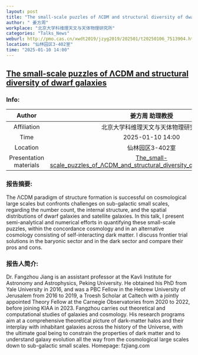 ```yaml
---
layout: post
title: "The small-scale puzzles of ΛCDM and structural diversity of dwarf galaxies"
author: " 姜方周"
workplace: "北京大学科维理天文与天体物理研究所"
categories: "Talks_News"
weburl: http://pmo.cas.cn/xwdt2019/jzyg2019/202501/t20250106_7513904.html
location: "仙林园区3-402室"
time: "2025-01-10 14:00"
---
```


## [The small-scale puzzles of ΛCDM and structural diversity of dwarf galaxies](http://pmo.cas.cn/xwdt2019/jzyg2019/202501/t20250106_7513904.html)

### Info:


|Author  | 姜方周 助理教授|
|:--:|:--:|
|Affiliation|北京大学科维理天文与天体物理研究所|
|Time    | 2025-01-10 14:00 |
|Location| 仙林园区3-402室 |
|Presentation materials|[The_small-scale_puzzles_of_ΛCDM_and_structural_diversity_of_dwarf_galaxies.pptx](https://pan.cstcloud.cn/s/ICxJkBzDRw4)|


### 报告摘要:
The ΛCDM paradigm of structure formation is successful on cosmological large scales but confronts challenges on sub-galactic small scales, regarding the number count, the internal structure, and the spatial distributions of dwarf galaxies and satellite galaxies. In this talk, I present semi-analytical and numerical efforts in quantifying these small-scale puzzles, within the concordance cosmology and in an alternative cosmology consisting of self-interacting dark matter. I discuss frontier trial solutions in the baryonic sector and in the dark sector and compare their pros and cons. 

### 报告人简介:
Dr. Fangzhou Jiang is an assistant professor at the Kavli Institute for Astronomy and Astrophysics, Peking University. He obtained his PhD from Yale University in 2016, and was a PBC Fellow in the Hebrew University of Jerusalem from 2016 to 2019, a Troesh Scholar at Caltech with a jointly appointed Theory Fellow at the Carnegie Observatories from 2020 to 2022, before joining KIAA in 2023. Fangzhou carries out theoretical and computational studies of galaxies and cosmology. His research programs aim at a comprehensive theoretical picture of dark-matter halos and their interplay with inhabitant galaxies across the history of the Universe, with the ultimate goal being to constrain the properties of dark matter and to understand galaxy evolution all the way from the cosmological large scales down to sub-galactic small scales.  Homepage: fzjiang.com
